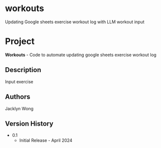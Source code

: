 # workouts

Updating Google sheets exercise workout log with LLM workout input


# Project

**Workouts** - Code to automate updating google sheets exercise workout log


## Description

Input exercise


## Authors

Jacklyn Wong

## Version History

* 0.1
    * Initial Release - April 2024
